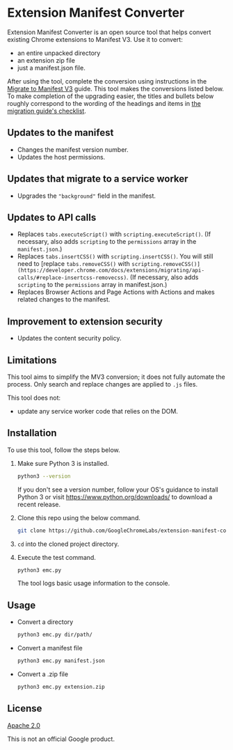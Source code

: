# Extension Manifest Converter

Extension Manifest Converter is an open source tool that helps convert existing Chrome extensions to
Manifest V3. Use it to convert:

-  an entire unpacked directory
-  an extension zip file
-  just a manifest.json file.

After using the tool, complete the conversion using instructions in the [Migrate to Manifest
V3](https://developer.chrome.com/docs/extensions/migrating/) guide. This tool makes the conversions
listed below. To make completion of the upgrading easier, the titles and bullets below roughly
correspond to the wording of the headings and items in
[the migration guide's checklist](https://developer.chrome.com/docs/extensions/migrating/checklist/).

## Updates to the manifest

-  Changes the manifest version number. 
-  Updates the host permissions.

## Updates that migrate to a service worker

-  Upgrades the `"background"` field in the manifest.

## Updates to API calls

-  Replaces `tabs.executeScript()` with `scripting.executeScript()`. (If necessary, also adds
    `scripting` to the `permissions` array in the `manifest.json`.)
-  Replaces `tabs.insertCSS()` with `scripting.insertCSS()`. You will still need to
    [replace `tabs.removeCSS()` with `scripting.removeCSS()](https://developer.chrome.com/docs/extensions/migrating/api-calls/#replace-insertcss-removecss)`.
    (If necessary, also adds `scripting` to the `permissions` array in manifest.json.)
-  Replaces Browser Actions and Page Actions with Actions and makes related changes to the manifest.

## Improvement to extension security

-  Updates the content security policy.

## Limitations

This tool aims to simplify the MV3 conversion; it does not fully automate the process. Only search
and replace changes are applied to `.js` files.

This tool does not:

* update any service worker code that relies on the DOM.

## Installation

To use this tool, follow the steps below.

1. Make sure Python 3 is installed.

    ```bash
    python3 --version
    ```

    If you don't see a version number, follow your OS's guidance to install Python 3 or visit
    https://www.python.org/downloads/ to download a recent release.

2. Clone this repo using the below command.

    ```bash
    git clone https://github.com/GoogleChromeLabs/extension-manifest-converter
    ```

3. `cd` into the cloned project directory.

4. Execute the test command.

    ```bash
    python3 emc.py
    ```

    The tool logs basic usage information to the console.


## Usage

* Convert a directory

    ```bash
    python3 emc.py dir/path/
    ```

* Convert a manifest file

    ```bash
    python3 emc.py manifest.json
    ```

* Convert a .zip file

    ```bash
    python3 emc.py extension.zip
    ```
    
## License
[Apache 2.0](https://github.com/GoogleChromeLabs/extension-manifest-converter/blob/master/LICENSE)

This is not an official Google product.
